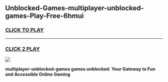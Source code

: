 
## Unblocked-Games-multiplayer-unblocked-games-Play-Free-6hmui
<h3>
<a href="https://premium76.site?title=multiplayer-unblocked-games&ref=20M">CLICK TO PLAY</a></h3>
<hr>

<h3>
<a href="https://premium76.site?title=multiplayer-unblocked-games&ref=20M">CLICK 2 PLAY</a>
  
</h3>

<a href="https://premium76.site?title=multiplayer-unblocked-games&ref=19M"><img src="https://clearcache.store/games.png"></a>


**multiplayer-unblocked-games games unblocked: Your Gateway to Fun and Accessible Online Gaming**
